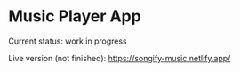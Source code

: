 # Music Player App

Current status: work in progress

Live version (not finished): https://songify-music.netlify.app/